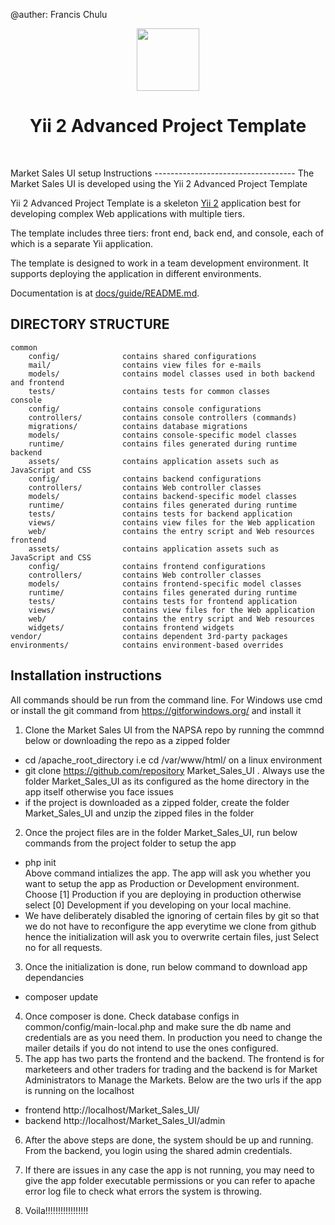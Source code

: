 @auther: Francis Chulu

<p align="center">
    <a href="https://github.com/yiisoft" target="_blank">
        <img src="https://avatars0.githubusercontent.com/u/993323" height="100px">
    </a>
    <h1 align="center">Yii 2 Advanced Project Template</h1>
    <br>
</p>             
Market Sales UI setup Instructions
-----------------------------------
The Market Sales UI is developed using the Yii 2 Advanced Project Template

Yii 2 Advanced Project Template is a skeleton [Yii 2](http://www.yiiframework.com/) application best for
developing complex Web applications with multiple tiers.

The template includes three tiers: front end, back end, and console, each of which
is a separate Yii application.

The template is designed to work in a team development environment. It supports
deploying the application in different environments.

Documentation is at [docs/guide/README.md](docs/guide/README.md).

DIRECTORY STRUCTURE
-------------------

```
common
    config/              contains shared configurations
    mail/                contains view files for e-mails
    models/              contains model classes used in both backend and frontend
    tests/               contains tests for common classes    
console
    config/              contains console configurations
    controllers/         contains console controllers (commands)
    migrations/          contains database migrations
    models/              contains console-specific model classes
    runtime/             contains files generated during runtime
backend
    assets/              contains application assets such as JavaScript and CSS
    config/              contains backend configurations
    controllers/         contains Web controller classes
    models/              contains backend-specific model classes
    runtime/             contains files generated during runtime
    tests/               contains tests for backend application    
    views/               contains view files for the Web application
    web/                 contains the entry script and Web resources
frontend
    assets/              contains application assets such as JavaScript and CSS
    config/              contains frontend configurations
    controllers/         contains Web controller classes
    models/              contains frontend-specific model classes
    runtime/             contains files generated during runtime
    tests/               contains tests for frontend application
    views/               contains view files for the Web application
    web/                 contains the entry script and Web resources
    widgets/             contains frontend widgets
vendor/                  contains dependent 3rd-party packages
environments/            contains environment-based overrides
```

Installation instructions
-----------------------------------
All commands should be run from the command line. For Windows use cmd or install the git command from https://gitforwindows.org/ and install it
1. Clone the Market Sales UI from the NAPSA repo by running the commnd below or downloading the repo as a zipped folder
 - cd /apache_root_directory i.e cd /var/www/html/ on a linux environment
 - git clone https://github.com/repository Market_Sales_UI . Always use the folder Market_Sales_UI as 
its configured as the home directory in the app itself otherwise you face issues
 - if the project is downloaded as a zipped folder, create the folder Market_Sales_UI and unzip the zipped files in the folder
2. Once the project files are in the folder Market_Sales_UI, run below commands from the project folder to setup the app
 - php init   
        Above command intializes the app. The app will ask you whether you want to setup the app as Production 
        or Development environment. Choose [1] Production if you are deploying in production otherwise select 
        [0] Development if you developing on your local machine.
 - We have deliberately disabled the ignoring of certain files by git so that we do not have to reconfigure the app 
   everytime we clone from github hence the initialization will ask you to overwrite certain files, just Select no for
   all requests.
3. Once the initialization is done, run below command to download app dependancies
 - composer update
4. Once composer is done. Check database configs in common/config/main-local.php and make sure the db name and credentials
   are as you need them. In production you need to change the mailer details if you do not intend to use the ones configured.
5. The app has two parts the frontend and the backend. The frontend is for marketeers and other traders for trading and 
   the backend is for Market Administrators to Manage the Markets. Below are the two urls if the app is running on the localhost
  - frontend http://localhost/Market_Sales_UI/
  - backend http://localhost/Market_Sales_UI/admin
6. After the above steps are done, the system should be up and running. From the backend, you login using the shared admin credentials.
7. If there are issues in any case the app is not running, you may need to give the app folder executable permissions or you can
   refer to apache error log file to check what errors the system is throwing.

8. Voila!!!!!!!!!!!!!!!!!
 
